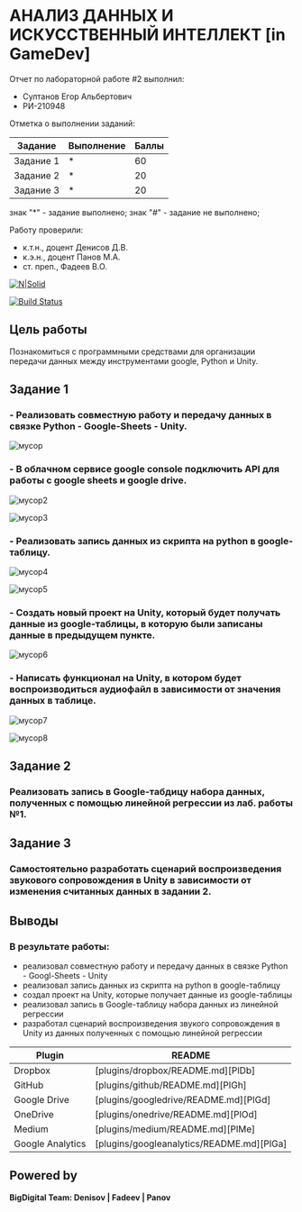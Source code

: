 # АНАЛИЗ ДАННЫХ И ИСКУССТВЕННЫЙ ИНТЕЛЛЕКТ [in GameDev]
Отчет по лабораторной работе #2 выполнил:
- Султанов Егор Альбертович
- РИ-210948

Отметка о выполнении заданий:

| Задание | Выполнение | Баллы |
| ------ | ------ | ------ |
| Задание 1 | * | 60 |
| Задание 2 | * | 20 |
| Задание 3 | * | 20 |

знак "*" - задание выполнено; знак "#" - задание не выполнено;

Работу проверили:
- к.т.н., доцент Денисов Д.В.
- к.э.н., доцент Панов М.А.
- ст. преп., Фадеев В.О.

[![N|Solid](https://cldup.com/dTxpPi9lDf.thumb.png)](https://nodesource.com/products/nsolid)

[![Build Status](https://travis-ci.org/joemccann/dillinger.svg?branch=master)](https://travis-ci.org/joemccann/dillinger)


## Цель работы
Познакомиться с программными средствами для организации передачи данных между инструментами google, Python и Unity.

## Задание 1

### - Реализовать совместную работу и передачу данных в связке Python - Google-Sheets - Unity.

![мусор](https://user-images.githubusercontent.com/91984484/193805340-ffd973b8-8c51-433f-910a-dfaf8620ddda.jpg)

### - В облачном сервисе google console подключить API для работы с google sheets и google drive.

![мусор2](https://user-images.githubusercontent.com/91984484/193805977-4d320348-4440-4ec6-b5da-ac4b6e04b10b.jpg)

![мусор3](https://user-images.githubusercontent.com/91984484/193805993-05e758e5-fdf2-4d79-aa9b-2c22245688c4.jpg)

### - Реализовать запись данных из скрипта на python в google-таблицу.

![мусор4](https://user-images.githubusercontent.com/91984484/193806530-6ff0d9d3-4136-4c66-bf7c-291e31bf9b7b.jpg)

![мусор5](https://user-images.githubusercontent.com/91984484/193806547-68c64d08-c91c-4176-8bd8-9c00dd7c55fb.jpg)

### - Создать новый проект на Unity, который будет получать данные из google-таблицы, в которую были записаны данные в предыдущем пункте.

![мусор6](https://user-images.githubusercontent.com/91984484/193806999-ca50df5b-fe73-4c91-9f46-aba65562baf6.jpg)

### - Написать функционал на Unity, в котором будет воспроизводиться аудиофайл в зависимости от значения данных в таблице.

![мусор7](https://user-images.githubusercontent.com/91984484/193807767-b53041ca-04f0-435f-89d9-eea6eebcfb01.jpg)

![мусор8](https://user-images.githubusercontent.com/91984484/193807780-4c4711f4-9f6e-4f0b-811b-d0dad26a6467.jpg)

## Задание 2
### Реализовать запись в Google-табдицу набора данных, полученных с помощью линейной регрессии из лаб. работы №1.



## Задание 3
### Самостоятельно разработать сценарий воспроизведения звукового сопровождения в Unity в зависимости от изменения считанных данных в задании 2.

## Выводы
### В результате работы:
- реализовал совместную работу и передачу данных в связке Python - Googl-Sheets - Unity
- реализовал запись данных из скрипта на python в google-таблицу
- создал проект на Unity, которые получает данные из google-таблицы
- реализовал запись в Google-таблицу набора данных из линейной регрессии
- разработал сценарий воспроизведения звукого сопровождения в Unity из данных полученных с помощью линейной регрессии


| Plugin | README |
| ------ | ------ |
| Dropbox | [plugins/dropbox/README.md][PlDb] |
| GitHub | [plugins/github/README.md][PlGh] |
| Google Drive | [plugins/googledrive/README.md][PlGd] |
| OneDrive | [plugins/onedrive/README.md][PlOd] |
| Medium | [plugins/medium/README.md][PlMe] |
| Google Analytics | [plugins/googleanalytics/README.md][PlGa] |

## Powered by

**BigDigital Team: Denisov | Fadeev | Panov**
